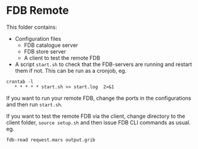 # FDB Remote

This folder contains:

* Configuration files
  * FDB catalogue server
  * FDB store server
  * A client to test the remote FDB
* A script `start.sh` to check that the FDB-servers are running and restart them if not. This can be run as a cronjob, eg.

```
crontab -l
   * * * * * start.sh >> start.log  2>&1
```

If you want to run your remote FDB, change the ports in the configurations and then run `start.sh`.

If you want to test the remote FDB via the client, change directory to the client folder, `source setup.sh` and then issue FDB CLI commands as usual. eg.

```
fdb-read request.mars output.grib
```
